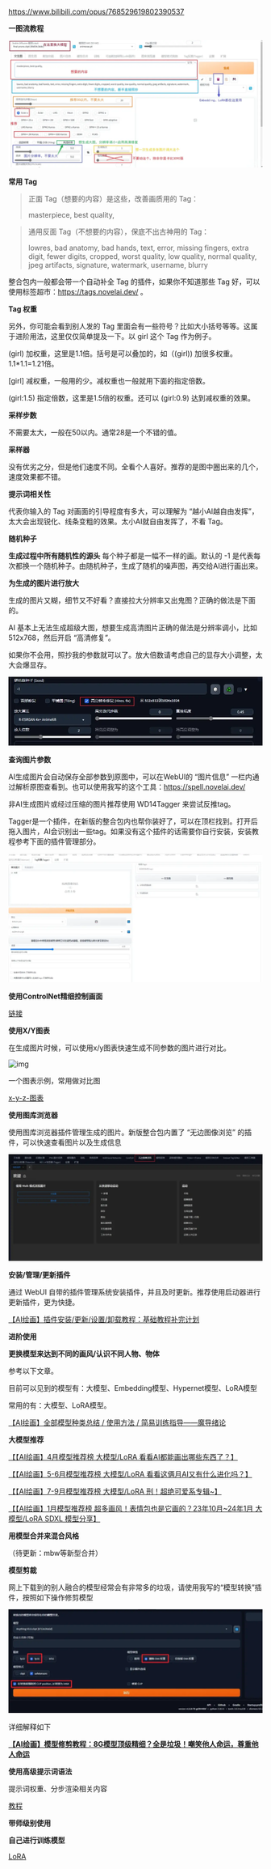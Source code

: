 https://www.bilibili.com/opus/768529619802390537

**一图流教程**

![img](./IMG/oneimg.webp)

**常用 Tag**

> 正面 Tag（想要的内容）是这些，改善画质用的 Tag：
>
> masterpiece, best quality,

> 通用反面 Tag（不想要的内容），保底不出古神用的 Tag：
>
> lowres, bad anatomy, bad hands, text, error, missing fingers, extra digit, fewer digits, cropped, worst quality, low quality, normal quality, jpeg artifacts, signature, watermark, username, blurry

整合包内一般都会带一个自动补全 Tag 的插件，如果你不知道那些 Tag 好，可以使用标签超市：https://tags.novelai.dev/ 。

**Tag 权重**

另外，你可能会看到别人发的 Tag 里面会有一些符号？比如大小括号等等。这属于进阶用法，这里仅仅简单提及一下。以 girl 这个 Tag 作为例子。

(girl) 加权重，这里是1.1倍。括号是可以叠加的，如（(girl)) 加很多权重。1.1*1.1=1.21倍。

[girl] 减权重，一般用的少。减权重也一般就用下面的指定倍数。

(girl:1.5) 指定倍数，这里是1.5倍的权重。还可以 (girl:0.9) 达到减权重的效果。

**采样步数**

不需要太大，一般在50以内。通常28是一个不错的值。

**采样器**

没有优劣之分，但是他们速度不同。全看个人喜好。推荐的是图中圈出来的几个，速度效果都不错。

**提示词相关性**

代表你输入的 Tag 对画面的引导程度有多大，可以理解为 “越小AI越自由发挥”，太大会出现锐化、线条变粗的效果。太小AI就自由发挥了，不看 Tag。

**随机种子**

**生成过程中所有随机性的源头** 每个种子都是一幅不一样的画。默认的 -1 是代表每次都换一个随机种子。由随机种子，生成了随机的噪声图，再交给AI进行画出来。

**为生成的图片进行放大**

生成的图片又糊，细节又不好看？直接拉大分辨率又出鬼图？正确的做法是下面的。

AI 基本上无法生成超级大图，想要生成高清图片正确的做法是分辨率调小，比如512x768，然后开启 “高清修复”。

如果你不会用，照抄我的参数就可以了。放大倍数请考虑自己的显存大小调整，太大会爆显存。

![img](./IMG/01.webp)

**查询图片参数**

AI生成图片会自动保存全部参数到原图中，可以在WebUI的 “图片信息” 一栏内通过解析原图查看到。也可以使用我写的这个工具：https://spell.novelai.dev/

非AI生成图片或经过压缩的图片推荐使用 WD14Tagger 来尝试反推tag。

Tagger是一个插件，在新版的整合包内也帮你装好了，可以在顶栏找到。打开后拖入图片，AI会识别出一些tag。如果没有这个插件的话需要你自行安装，安装教程参考下面的插件管理部分。

![img](./IMG/02.webp)

**使用ControlNet精细控制画面**

[链接](../使用ControlNet精细控制画面)

**使用X/Y图表**

在生成图片时候，可以使用x/y图表快速生成不同参数的图片进行对比。

![img](https://i1.hdslb.com/bfs/article/456eaae597537923aa9bf17bb226cf146e2a6871.png@1192w.webp)

一个图表示例，常用做对比图

[x-y-z-图表](https://guide.novelai.dev/guide/configuration/param-advanced#x-y-z-图表)

**使用图库浏览器**

使用图库浏览器插件管理生成的图片。新版整合包内置了 “无边图像浏览” 的插件，可以快速查看图片以及生成信息

![img](./IMG/03.webp)

**安装/管理/更新插件**

通过 WebUI 自带的插件管理系统安装插件，并且及时更新。推荐使用启动器进行更新插件，更为快捷。

[【AI绘画】插件安装/更新/设置/卸载教程：基础教程补完计划](https://www.bilibili.com/opus/771354028958285827)

**进阶使用**

**更换模型来达到不同的画风/认识不同人物、物体**

参考以下文章。

目前可以见到的模型有：大模型、Embedding模型、Hypernet模型、LoRA模型

常用的有：大模型、LoRA模型。

[【AI绘画】全部模型种类总结 / 使用方法 / 简易训练指导——魔导绪论](https://www.bilibili.com/opus/753964591130607682)

**大模型推荐**

[【【AI绘画】4月模型推荐榜 大模型/LoRA 看看AI都能画出哪些东西了？】](https://www.bilibili.com/video/BV1em4y1z7Dg/?share_source=copy_web&vd_source=fa5dd04600101d6cbd7396c154a826de)

[【【AI绘画】5-6月模型推荐榜 大模型/LoRA 看看这俩月AI又有什么进化吗？】](https://www.bilibili.com/video/BV1Nk4y1T7ft/?share_source=copy_web&vd_source=fa5dd04600101d6cbd7396c154a826de)

[【【AI绘画】7-9月模型推荐榜 大模型/LoRA 刑！超绝可爱系专辑~】](https://www.bilibili.com/video/BV1v8411y7uR/?share_source=copy_web&vd_source=fa5dd04600101d6cbd7396c154a826de)

[【【AI绘画】1月模型推荐榜 超多画风！表情包也是它画的？23年10月~24年1月 大模型/LoRA SDXL 模型分享】](https://www.bilibili.com/video/BV14a4y127DA/?share_source=copy_web&vd_source=fa5dd04600101d6cbd7396c154a826de)

**用模型合并来混合风格**

（待更新：mbw等新型合并）

**模型剪裁**

网上下载到的别人融合的模型经常会有非常多的垃圾，请使用我写的“模型转换”插件，按照如下操作修剪模型

![img](./IMG/04.webp)

详细解释如下

[**【AI绘画】模型修剪教程：8G模型顶级精细？全是垃圾！嘲笑他人命运，尊重他人命运**](https://www.bilibili.com/opus/837018632699510789)

**使用高级提示词语法**

提示词权重、分步渲染相关内容

[教程](https://guide.novelai.dev/guide/prompt-engineering/txt2img#提示词语法)

**带师级别使用**

**自己进行训练模型**

[LoRA](https://www.bilibili.com/video/BV1AL411q7Ub/?vd_source=81efa03d913fb7381fcbe19b0c0b98d3)
